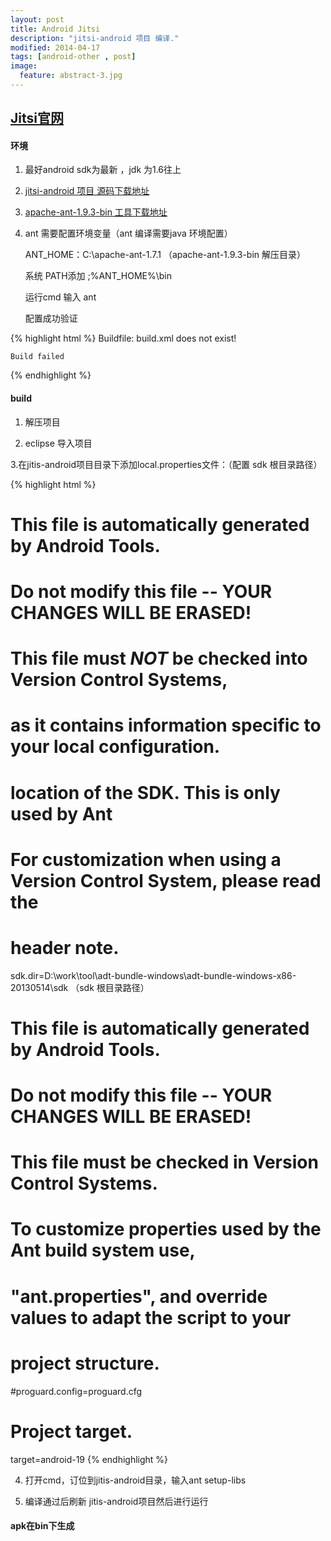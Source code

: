 ```yaml
---
layout: post
title: Android Jitsi
description: "jitsi-android 项目 编译."
modified: 2014-04-17
tags: [android-other , post]
image:
  feature: abstract-3.jpg
---
```


## [Jitsi官网](http://jitsi.org/)

#### 环境

1. 最好android sdk为最新 ，jdk 为1.6往上

2. [jitsi-android 项目 源码下载地址](https://github.com/jitsi/jitsi-android)

3. [apache-ant-1.9.3-bin 工具下载地址](http://ant.apache.org/bindownload.cgi)

4. ant 需要配置环境变量（ant 编译需要java 环境配置）
   
   ANT_HOME：C:\apache-ant-1.7.1  （apache-ant-1.9.3-bin 解压目录）
   
   系统 PATH添加 ;%ANT_HOME%\bin 
   
   运行cmd 输入 ant
   
   配置成功验证

{% highlight html %}
    Buildfile: build.xml does not exist!
    
    Build failed
{% endhighlight %}

#### build

1. 解压项目

2. eclipse 导入项目

3.在jitis-android项目目录下添加local.properties文件：（配置 sdk 根目录路径）

{% highlight html %}
# This file is automatically generated by Android Tools.
# Do not modify this file -- YOUR CHANGES WILL BE ERASED!
#
# This file must *NOT* be checked into Version Control Systems,
# as it contains information specific to your local configuration.


# location of the SDK. This is only used by Ant
# For customization when using a Version Control System, please read the
# header note.
sdk.dir=D:\\work\\tool\\adt-bundle-windows\\adt-bundle-windows-x86-20130514\\sdk （sdk 根目录路径）




# This file is automatically generated by Android Tools.
# Do not modify this file -- YOUR CHANGES WILL BE ERASED!
#
# This file must be checked in Version Control Systems.
#
# To customize properties used by the Ant build system use,
# "ant.properties", and override values to adapt the script to your
# project structure.
#proguard.config=proguard.cfg
# Project target.
target=android-19
{% endhighlight %}


4. 打开cmd，订位到jitis-android目录，输入ant setup-libs

5. 编译通过后刷新 jitis-android项目然后进行运行 

#### apk在bin下生成

